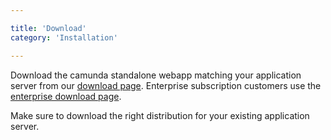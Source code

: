 ```yaml
---

title: 'Download'
category: 'Installation'

---
```


Download the camunda standalone webapp matching your application server from
our [download page](http://camunda.org/download). Enterprise subscription
customers use the [enterprise download page](ref:/enterprise/#downloads).

<div class="alert alert-info">
  Make sure to download the right distribution for your existing application server.
</div>
